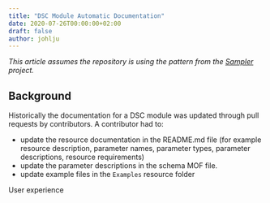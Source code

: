 ```yaml
---
title: "DSC Module Automatic Documentation"
date: 2020-07-26T00:00:00+02:00
draft: false
author: johlju
---
```


_This article assumes the repository is using the pattern from the [Sampler](https://github.com/gaelcolas/Sampler)_
_project._

## Background

Historically the documentation for a DSC module was updated through pull requests
by contributors. A contributor had to:

- update the resource documentation in the README.md file (for example resource
  description, parameter names, parameter types, parameter descriptions,
  resource requirements)
- update the parameter descriptions in the schema MOF file.
- update example files in the `Examples` resource folder

User experience
